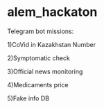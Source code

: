 # alem_hackaton
Telegram bot missions:

1)CoVid in Kazakhstan Number

2)Symptomatic check

3)Official news monitoring

4)Medicaments price

5)Fake info DB
